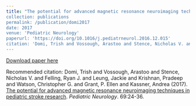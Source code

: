```yaml
---
title: "The potential for advanced magnetic resonance neuroimaging techniques in pediatric stroke research
collection: publications
permalink: /publication/domi2017
date: 2017
venue: 'Pediatric Neurology'
paperurl: 'https://doi.org/10.1016/j.pediatrneurol.2016.12.015'
citation: 'Domi, Trish and Vossough, Arastoo and Stence, Nicholas V. and Felling, Ryan J. and Leung, Jackie and Krishnan, Pradeep and Watson, Christopher G. and Grant, P. Ellen and Kassner, Andrea (2017). <u>The potential for advanced magnetic resonance neuroimaging techniques in pediatric stroke research</u>. <i>Pediatric Neurology</i>. 69:24-36.'
---
```


<a href='https://doi.org/10.1016/j.pediatrneurol.2016.12.015'>Download paper here</a>

Recommended citation: Domi, Trish and Vossough, Arastoo and Stence, Nicholas V. and Felling, Ryan J. and Leung, Jackie and Krishnan, Pradeep and Watson, Christopher G. and Grant, P. Ellen and Kassner, Andrea (2017). <u>The potential for advanced magnetic resonance neuroimaging techniques in pediatric stroke research</u>. <i>Pediatric Neurology</i>. 69:24-36.